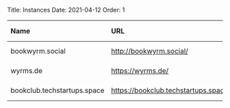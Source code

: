 Title: Instances
Date: 2021-04-12
Order: 1

| Name | URL | Admin contact | Open registration? | Theme |
| :--- | :-- | :------------ | :---------------- | :-------|
| bookwyrm.social | http://bookwyrm.social/ | mousereeve@riseup.net / [@tripofmice@friend.camp](https://friend.camp/@tripofmice) | ❌ | General |
| wyrms.de | https://wyrms.de/ | wyrms@tofuwabo.hu / [@tofuwabohu@subversive.zone](https://subversive.zone/@tofuwabohu) | ❌ | General/Deutsch |
| bookclub.techstartups.space | https://bookclub.techstartups.space/ | advait.raykar@gmail.com / [@advait@techstartups.space](https://techstartups.space/@advait) | ✅ | Non-fiction |